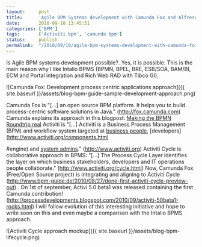 ```yaml
---
layout:     post
title:      'Agile BPM Systems development with Camunda Fox and Alfresco Activiti'
date:       2010-09-10 13:45:51
categories: ['BPM']
tags:       ['Activiti bpm', 'camunda bpm']
status:     publish 
permalink:  "/2010/09/10/agile-bpm-systems-development-with-camunda-fox-and-alfresco-activiti/"
---
```

Is Agile BPM systems development possible?. Yes, it is possible.
This is the main reason why I like Intalio BPMS (BPMN, BPEL, BRE, ESB/SOA, BAM/BI, ECM and Portal integration and Rich Web RAD with Tibco GI).  

![Camunda Fox: Development process centric applications approach]({{ site.baseurl }}/assets/blog-bpm-guide-sample-development-approach.png)  
<!-- more -->  
Camunda Fox is "[...] an open source BPM platform. It helps you to build process-centric software solutions in Java." (http://fox.camunda.com)
Camunda explains its approach in this blogpost: [Making the BPMN Roundtrip real](http://www.bpm-guide.de/2010/05/27/making-the-bpmn-roundtrip-real/ "Making the BPMN Roundtrip real")
Activiti is "[...] Activiti is a Business Process Management (BPM) and workflow system targeted at [business people](http://www.activiti.org/cycle.html), [developers](http://www.activiti.org/components.html

#engine) and [system admins](http://www.activiti.org/components.html#probe)." (http://www.activiti.org)
Activiti Cycle is collaborative approach in BPMS: "[...] The Process Cycle Layer identifies the layer on which business stakeholders, developers and IT operations people collaborate." (http://www.activiti.org/cycle.html)
Now, Camunda Fox (Free/Open Source project) is integrating and aligning to Activiti Cycle (http://www.bpm-guide.de/2010/08/27/done-first-activiti-cycle-preview-out) .
On 1st of september, Activi 5.0.beta1 was released containing the first Camunda contribution! (http://processdevelopments.blogspot.com/2010/09/activiti-50beta1-rocks.html)
I will follow evolution of this interesting initiative and hope to write soon on this and even maybe a comparison with the Intalio BPMS approach.

![Activiti Cycle approach mockup]({{ site.baseurl }}/assets/blog-bpm-lifecycle.png)
